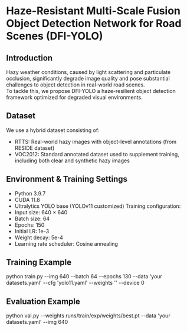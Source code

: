 # Haze-Resistant Multi-Scale Fusion Object Detection Network for Road Scenes (DFI-YOLO)

## Introduction
Hazy weather conditions, caused by light scattering and particulate occlusion, significantly degrade image quality and pose substantial challenges to object detection in real-world road scenes.  
To tackle this, we propose DFI-YOLO a haze-resilient object detection framework optimized for degraded visual environments.

## Dataset
We use a hybrid dataset consisting of:
- RTTS: Real-world hazy images with object-level annotations (from RESIDE dataset)
- VOC2012: Standard annotated dataset used to supplement training, including both clear and synthetic hazy images 

## Environment & Training Settings
- Python 3.9.7 
- CUDA 11.8 
- Ultralytics YOLO base (YOLOv11 customized)
Training configuration:
- Input size: 640 × 640 
- Batch size: 64
- Epochs: 150
- Initial LR: 1e-3
- Weight decay: 5e-4
- Learning rate scheduler: Cosine annealing

## Training Example
python train.py --img 640 --batch 64 --epochs 130 --data 'your datasets.yaml' --cfg 'yolo11.yaml' --weights '' --device 0
## Evaluation Example
python val.py --weights runs/train/exp/weights/best.pt --data 'your datasets.yaml' --img 640
